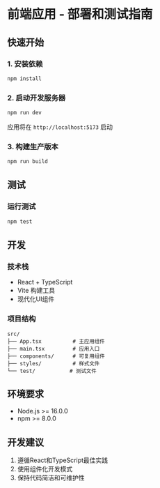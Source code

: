 # 前端应用 - 部署和测试指南

## 快速开始

### 1. 安装依赖
```bash
npm install
```

### 2. 启动开发服务器
```bash
npm run dev
```

应用将在 `http://localhost:5173` 启动

### 3. 构建生产版本
```bash
npm run build
```

## 测试

### 运行测试
```bash
npm test
```

## 开发

### 技术栈
- React + TypeScript
- Vite 构建工具
- 现代化UI组件

### 项目结构
```
src/
├── App.tsx          # 主应用组件
├── main.tsx         # 应用入口
├── components/      # 可复用组件
├── styles/          # 样式文件
└── test/           # 测试文件
```

## 环境要求

- Node.js >= 16.0.0
- npm >= 8.0.0

## 开发建议

1. 遵循React和TypeScript最佳实践
2. 使用组件化开发模式
3. 保持代码简洁和可维护性